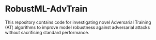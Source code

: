 # RobustML-AdvTrain
This repository contains code for investigating novel Adversarial Training (AT) algorithms to improve model robustness against adversarial attacks without sacrificing standard performance. 
